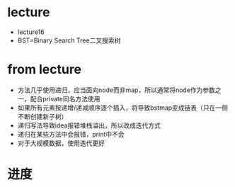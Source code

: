 # lecture
- lecture16
- BST=Binary Search Tree二叉搜索树

# from lecture
- 方法几乎使用递归，应当面向node而非map，所以通常将node作为参数之一，配合private同名方法使用
- 如果所有元素按递增/递减顺序逐个插入，将导致bstmap变成链表（只在一侧不断创建新子树）
- 递归写法导致idea报错堆栈溢出，所以改成迭代方式
- 递归在某些方法中会报错，print中不会
- 对于大规模数据，使用迭代更好
# 进度
